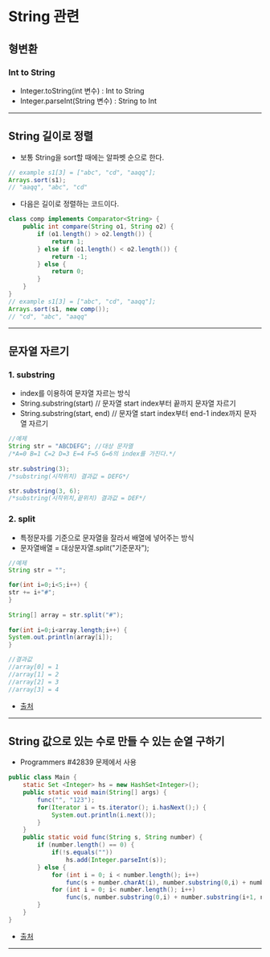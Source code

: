 # String 관련

## 형변환
### Int to String
- Integer.toString(int 변수) : Int to String
- Integer.parseInt(String 변수) : String to Int

- - -

## String 길이로 정렬
- 보통 String을 sort할 때에는 알파벳 순으로 한다.
```java
// example s1[3] = ["abc", "cd", "aaqq"];
Arrays.sort(s1);
// "aaqq", "abc", "cd"
```
- 다음은 길이로 정렬하는 코드이다.
```java
class comp implements Comparator<String> {
    public int compare(String o1, String o2) {
        if (o1.length() > o2.length()) {
            return 1;
        } else if (o1.length() < o2.length()) {
            return -1;
        } else {
            return 0;
        }
    }
}
// example s1[3] = ["abc", "cd", "aaqq"];
Arrays.sort(s1, new comp());
// "cd", "abc", "aaqq"
```

- - -

## 문자열 자르기
### 1. substring
- index를 이용하여 문자열 자르는 방식
- String.substring(start) // 문자열 start index부터 끝까지 문자열 자르기
- String.substring(start, end) // 문자열 start index부터 end-1 index까지 문자열 자르기
```java
//예제
String str = "ABCDEFG"; //대상 문자열
/*A=0 B=1 C=2 D=3 E=4 F=5 G=6의 index를 가진다.*/
		
str.substring(3); 
/*substring(시작위치) 결과값 = DEFG*/

str.substring(3, 6); 
/*substring(시작위치,끝위치) 결과값 = DEF*/
```
### 2. split
- 특정문자를 기준으로 문자열을 잘라서 배열에 넣어주는 방식
- 문자열배열 = 대상문자열.split("기준문자");
```java
//예제
String str = "";

for(int i=0;i<5;i++) {
str += i+"#";
}
		
String[] array = str.split("#");
		
for(int i=0;i<array.length;i++) {
System.out.println(array[i]);
}

//결과값 
//array[0] = 1
//array[1] = 2
//array[2] = 3
//array[3] = 4
```
- [출처](https://coding-factory.tistory.com/126)

- - -

## String 값으로 있는 수로 만들 수 있는 순열 구하기
- Programmers #42839 문제에서 사용
```java
public class Main {
    static Set <Integer> hs = new HashSet<Integer>();
    public static void main(String[] args) {
        func("", "123");
        for(Iterator i = ts.iterator(); i.hasNext();) {
            System.out.println(i.next());
        }
    }
    public static void func(String s, String number) {
        if (number.length() == 0) {
            if(!s.equals(""))
                hs.add(Integer.parseInt(s));
        } else {
            for (int i = 0; i < number.length(); i++)
                func(s + number.charAt(i), number.substring(0,i) + number.substring(i+1, number.length()));
            for (int i = 0; i< number.length(); i++)
                func(s, number.substring(0,i) + number.substring(i+1, number.length()));
        }
    }
}
```
- [출처](https://dreamhollic.tistory.com/entry/Programmers-%EC%99%84%EC%A0%84%ED%83%90%EC%83%89-%EC%86%8C%EC%88%98%EC%B0%BE%EA%B8%B0level-2)

- - -
